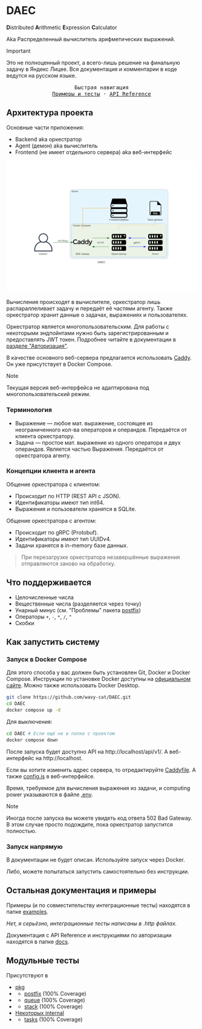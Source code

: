 # DAEC

**D**istributed **A**rithmetic **E**xpression **C**alculator

Aka Распределенный вычислитель арифметических выражений.

> [!IMPORTANT]
> Это не полноценный проект, а всего-лишь решение на финальную задачу в Яндекс Лицее.
> Вся документация и комментарии в коде ведутся на русском языке.

<p align="center">
  <samp>
    Быстрая навигация
    <br>
    <a href="https://github.com/wavy-cat/DAEC/tree/main/examples">Примеры и тесты</a> · 
    <a href="https://github.com/wavy-cat/DAEC/tree/main/docs">API Reference</a>
  </samp>
</p>

## Архитектура проекта

Основные части приложения:

* Backend aka оркестратор
* Agent (демон) aka вычислитель
* Frontend (не имеет отдельного сервера) aka веб-интерфейс

![daec.png](assets/daec.png)

Вычисления происходят в вычислителе, оркестратор лишь распараллеливает задачу и передаёт её частями агенту.
Также оркестратор хранит данные о задачах, выражениях и пользователях.

Оркестратор является многопользовательским.
Для работы с некоторыми эндпойнтами нужно быть зарегистрированным и предоставлять JWT токен.
Подробнее читайте в документации в [разделе "Авторизация"](docs/Authorization.md).

В качестве основного веб-сервера предлагается использовать [Caddy](https://caddyserver.com/).
Он уже присутствует в Docker Compose.

> [!NOTE]
> Текущая версия веб-интерфейса не адаптирована под многопользовательский режим.

### Терминология

* Выражение — любое мат. выражение, состоящее из неограниченного кол-ва операторов и операндов. Передаётся от клиента
  оркестратору.
* Задача — простое мат. выражение из одного оператора и двух операндов. Является частью Выражения. Передаётся от
  оркестратора агенту.

### Концепции клиента и агента

Общение оркестратора с клиентом:

* Происходит по HTTP (REST API с JSON).
* Идентификаторы имеют тип int64.
* Выражения и пользователи хранятся в SQLite.

Общение оркестратора с агентом:

* Происходит по gRPC (Protobuf).
* Идентификаторы имеют тип UUIDv4.
* Задачи хранятся в in-memory базе данных.

> При перезагрузке оркестратора незавершённые выражения отправляются заново на обработку.

## Что поддерживается

* Целочисленные числа
* Вещественные числа (разделяется через точку)
* Унарный минус (см. "Проблемы" пакета [postfix](backend/pkg/postfix/README.md))
* Операторы `+`, `-`, `*`, `/`, `^`
* Скобки

## Как запустить систему

### Запуск в Docker Compose

Для этого способа у вас должен быть установлен Git, Docker и Docker Compose.
Инструкции по установке Docker доступны на [официальном сайте](https://www.docker.com/get-started/). Можно также использовать Docker Desktop.

```bash
git clone https://github.com/wavy-cat/DAEC.git
cd DAEC
docker compose up -d
```

Для выключения:

```bash
cd DAEC # Если ещё не в папке с проектом
docker compose down
```

После запуска будет доступно API на http://localhost/api/v1/.
А веб-интерфейс на http://localhost.

Если вы хотите изменить адрес сервера, то отредактируйте [Caddyfile](Caddyfile).
А также [config.js](frontend/js/config.js) в веб-интерфейсе.

Время, требуемое для вычисления выражения из задачи, и computing power указываются в файле [.env](.env).

> [!NOTE]
> Иногда после запуска вы можете увидеть код ответа 502 Bad Gateway.
> В этом случае просто подождите, пока оркестратор запустится полностью.

### Запуск напрямую

В документации не будет описан. Используйте запуск через Docker.

Либо, можете попытаться запустить самостоятельно без инструкции.

## Остальная документация и примеры

Примеры (и по совместительству интеграционные тесты) находятся в папке [examples](examples).

*Нет, я серьёзно, интеграционные тесты написаны в .http файлах.*

Документация с API Reference и инструкциями по авторизации находятся в папке [docs](docs).

## Модульные тесты

Присутствуют в

* [pkg](backend/pkg)
* * [postfix](backend/pkg/postfix/postfix_test.go) (100% Coverage)
* * [queue](backend/pkg/queue/queue_test.go) (100% Coverage)
* * [stack](backend/pkg/stack/stack_test.go) (100% Coverage)
* [Некоторых internal](backend/internal)
* * [tasks](backend/internal/tasks/tasks_test.go) (100% Coverage)
